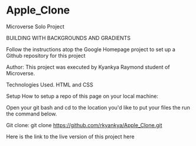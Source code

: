 # Apple_Clone
Microverse Solo Project

BUILDING WITH BACKGROUNDS AND GRADIENTS

Follow the instructions atop the Google Homepage project to set up a Github repository for this project 


Author:
This project was executed by Kyankya Raymond student of Microverse.

Technologies Used.
HTML and CSS

Setup
How to setup a repo of this page on your local machine:

Open your git bash and cd to the location you'd like to put your files the run the command below.

Git clone: git clone https://github.com/rkyankya/Apple_Clone.git

Here is the link to the live version of this project here

